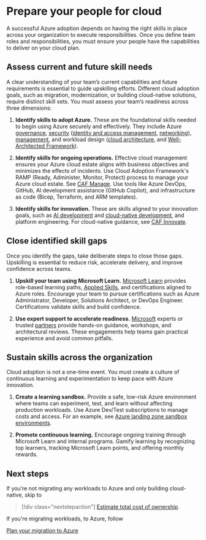 # Prepare your people for cloud

A successful Azure adoption depends on having the right skills in place across your organization to execute responsibilities. Once you define team roles and responsibilities, you must ensure your people have the capabilities to deliver on your cloud plan.

## Assess current and future skill needs

A clear understanding of your team’s current capabilities and future requirements is essential to guide upskilling efforts. Different cloud adoption goals, such as migration, modernization, or building cloud-native solutions, require distinct skill sets. You must assess your team’s readiness across three dimensions:

1. **Identify skills to adopt Azure.** These are the foundational skills needed to begin using Azure securely and effectively. They include Azure [governance](/azure/cloud-adoption-framework/govern/), [security](/azure/cloud-adoption-framework/secure/overview) ([identity and access management](/entra/fundamentals/introduction-identity-access-management), [networking](/azure/networking/foundations/network-foundations-overview)), [management](/azure/cloud-adoption-framework/manage/), and workload design ([cloud architecture](/azure/architecture/guide/[), and [Well-Architected Framework](/azure/well-architected/)).

1. **Identify skills for ongoing operations.** Effective cloud management ensures your Azure cloud estate aligns with business objectives and minimizes the effects of incidents. Use Cloud Adoption Framework's RAMP (Ready, Administer, Monitor, Protect) process to manage your Azure cloud estate. See [CAF Manage](/azure/cloud-adoption-framework/manage/). Use tools like Azure DevOps, GitHub, AI development assistance (GitHub Copilot), and infrastructure as code (Bicep, Terraform, and ARM templates).

1. **Identify skills for innovation.** These are skills aligned to your innovation goals, such as [AI development](../scenarios/ai/index.md) and [cloud-native development](../innovate/index.md), and platform engineering. For cloud-native guidance, see [CAF Innovate](../innovate/index.md).

## Close identified skill gaps

Once you identify the gaps, take deliberate steps to close those gaps. Upskilling is essential to reduce risk, accelerate delivery, and improve confidence across teams.

1. **Upskill your team using Microsoft Learn.** [Microsoft Learn](/azure/) provides role-based learning paths, [Applied Skills](/azure/credentials/applied-skills/), and certifications aligned to Azure roles. Encourage your team to pursue certifications such as Azure Administrator, Developer, Solutions Architect, or DevOps Engineer. Certifications validate skills and build confidence.

1. **Use expert support to accelerate readiness.** [Microsoft](https://azure.microsoft.com/solutions/migration/migrate-modernize-innovate/) experts or trusted [partners](https://partner.microsoft.com/partnership/find-a-partner) provide hands-on guidance, workshops, and architectural reviews. These engagements help teams gain practical experience and avoid common pitfalls.

## Sustain skills across the organization

Cloud adoption is not a one-time event. You must create a culture of continuous learning and experimentation to keep pace with Azure innovation.

1. **Create a learning sandbox.** Provide a safe, low-risk Azure environment where teams can experiment, test, and learn without affecting production workloads. Use Azure Dev/Test subscriptions to manage costs and access. For an example, see [Azure landing zone sandbox environments](/azure/cloud-adoption-framework/ready/considerations/sandbox-environments).

1. **Promote continuous learning.** Encourage ongoing training through Microsoft Learn and internal programs. Gamify learning by recognizing top learners, tracking Microsoft Learn points, and offering monthly rewards.

## Next steps

If you’re not migrating any workloads to Azure and only building cloud-native, skip to

> [!div class="nextstepaction"]
> [Estimate total cost of ownership](./plan-azure-environment-cost-estimation.md).

If you're migrating workloads, to Azure, follow

[Plan your migration to Azure](./understand-migration-modernization-best-practices.md)
